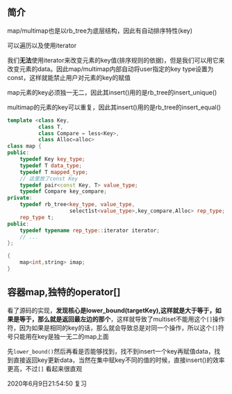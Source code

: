 ## 简介

map/multimap也是以rb_tree为底层结构，因此有自动排序特性(key)

可以遍历以及使用iterator


我们**无法**使用iterator来改变元素的key值(排序规则的依据)，但是我们可以用它来改变元素的data。因此map/multimap内部自动将user指定的key type设置为const，这样就能禁止用户对元素的key的赋值


map元素的key必须独一无二，因此其insert()用的是rb_tree的insert_unique()

multimap的元素的key可以重复，因此其insert()用的是rb_tree的insert_equal()

```cpp
template <class Key,
          class T,
          class Compare = less<Key>,
          class Alloc=alloc>
class map {
public:
    typedef Key key_type;
    typedef T data_type;
    typedef T mapped_type;
    // 这里放了const Key
    typedef pair<const Key, T> value_type;
    typedef Compare key_compare;
private:
    typedef rb_tree<key_type, value_type,
                    select1st<value_type>,key_compare,Alloc> rep_type;
    rep_type t;
public:
    typedef typename rep_type::iterator iterator;
    // ...
};

{
    map<int,string> imap;
}
```

## 容器map,独特的operator[]
看了源码的实现，**发现核心是lower_bound(targetKey),这样就是大于等于，如果是等于，那么就是返回最左边的那个**，这样就导致了multiset不能用这个`[]`操作符，因为如果是相同的key的话，那么就会导致总是对同一个操作，所以这个`[]`符号只能用在key是独一无二的map上面

先`lower_bound()`然后再看是否能够找到，找不到insert一个key再赋值data，找到直接返回key更新data，当然在集中赋key不同的值的时候，直接insert()的效率更高，不过`[]` 看起来很直观

2020年6月9日21:54:50 复习